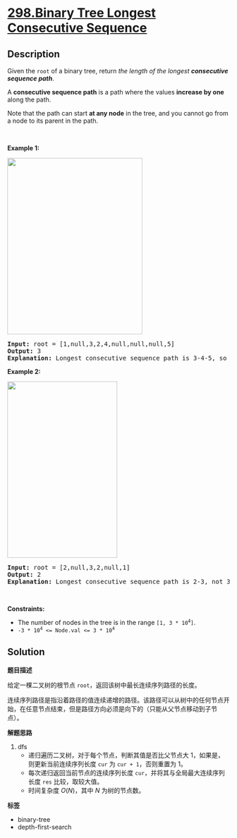 # [298.Binary Tree Longest Consecutive Sequence](https://leetcode.com/problems/binary-tree-longest-consecutive-sequence/description/)

## Description

<p>Given the <code>root</code> of a binary tree, return <em>the length of the longest <strong>consecutive sequence path</strong></em>.</p>

<p>A <strong>consecutive sequence path</strong> is a path where the values <strong>increase by one</strong> along the path.</p>

<p>Note that the path can start <strong>at any node</strong> in the tree, and you cannot go from a node to its parent in the path.</p>

<p>&nbsp;</p>
<p><strong class="example">Example 1:</strong></p>
<img alt="" src="https://fastly.jsdelivr.net/gh/doocs/leetcode@main/solution/0200-0299/0298.Binary%20Tree%20Longest%20Consecutive%20Sequence/images/consec1-1-tree.jpg" style="width: 306px; height: 400px;" />
<pre>
<strong>Input:</strong> root = [1,null,3,2,4,null,null,null,5]
<strong>Output:</strong> 3
<strong>Explanation:</strong> Longest consecutive sequence path is 3-4-5, so return 3.
</pre>

<p><strong class="example">Example 2:</strong></p>
<img alt="" src="https://fastly.jsdelivr.net/gh/doocs/leetcode@main/solution/0200-0299/0298.Binary%20Tree%20Longest%20Consecutive%20Sequence/images/consec1-2-tree.jpg" style="width: 249px; height: 400px;" />
<pre>
<strong>Input:</strong> root = [2,null,3,2,null,1]
<strong>Output:</strong> 2
<strong>Explanation:</strong> Longest consecutive sequence path is 2-3, not 3-2-1, so return 2.
</pre>

<p>&nbsp;</p>
<p><strong>Constraints:</strong></p>

<ul>
  <li>The number of nodes in the tree is in the range <code>[1, 3 * 10<sup>4</sup>]</code>.</li>
  <li><code>-3 * 10<sup>4</sup> &lt;= Node.val &lt;= 3 * 10<sup>4</sup></code></li>
</ul>

## Solution

**题目描述**

给定一棵二叉树的根节点 `root`，返回该树中最长连续序列路径的长度。

连续序列路径是指沿着路径的值连续递增的路径。该路径可以从树中的任何节点开始，在任意节点结束，但是路径方向必须是向下的（只能从父节点移动到子节点）。

**解题思路**

1. dfs
   - 递归遍历二叉树，对于每个节点，判断其值是否比父节点大 1，如果是，则更新当前连续序列长度 `cur` 为 `cur + 1`，否则重置为 1。
   - 每次递归返回当前节点的连续序列长度 `cur`，并将其与全局最大连续序列长度 `res` 比较，取较大值。
   - 时间复杂度 $O(N)$，其中 $N$ 为树的节点数。

**标签**

- binary-tree
- depth-first-search
